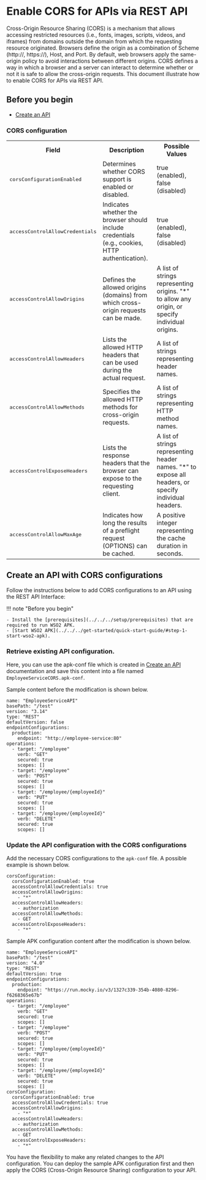 # Enable CORS for APIs via REST API

Cross-Origin Resource Sharing (CORS) is a mechanism that allows accessing restricted resources (i.e., fonts, images, scripts, videos, and iframes) from domains outside the domain from which the requesting resource originated. Browsers define the origin as a combination of Scheme (http://, https://), Host, and Port. By default, web browsers apply the same-origin policy to avoid interactions between different origins. CORS defines a way in which a browser and a server can interact to determine whether or not it is safe to allow the cross-origin requests. This document illustrate how to enable CORS for APIs via REST API. 

## Before you begin

- [Create an API](../../../get-started/quick-start-guide.md)

### CORS configuration

<table>
    <tbody>
        <tr>
            <th colspan="2">Field</th>
            <th>Description</th>
            <th>Possible Values</th>
        </tr>
        <tr>
            <td colspan="2" class="confluenceTd"><pre>corsConfigurationEnabled</pre></td>
            <td class="confluenceTd">Determines whether CORS support is enabled or disabled.</td>
            <td class="confluenceTd">true (enabled), false (disabled)</td>
        </tr>
        <tr>
            <td colspan="2" class="confluenceTd"><pre>accessControlAllowCredentials</pre></td>
            <td class="confluenceTd">Indicates whether the browser should include credentials (e.g., cookies, HTTP authentication).</td>
            <td class="confluenceTd">true (enabled), false (disabled)</td>
        </tr>
        <tr>
            <td colspan="2" class="confluenceTd"><pre>accessControlAllowOrigins</pre></td>
            <td class="confluenceTd">Defines the allowed origins (domains) from which cross-origin requests can be made.</td>
            <td class="confluenceTd">A list of strings representing origins. "*" to allow any origin, or specify individual origins.</td>
        </tr>
        <tr>
            <td colspan="2" class="confluenceTd"><pre>accessControlAllowHeaders</pre></td>
            <td class="confluenceTd">Lists the allowed HTTP headers that can be used during the actual request.</td>
            <td class="confluenceTd">A list of strings representing header names.</td>
        </tr>
        <tr>
            <td colspan="2" class="confluenceTd"><pre>accessControlAllowMethods</pre></td>
            <td class="confluenceTd">Specifies the allowed HTTP methods for cross-origin requests.</td>
            <td class="confluenceTd">A list of strings representing HTTP method names.</td>
        </tr>
        <tr>
            <td colspan="2" class="confluenceTd"><pre>accessControlExposeHeaders</pre></td>
            <td class="confluenceTd">Lists the response headers that the browser can expose to the requesting client.</td>
            <td class="confluenceTd">A list of strings representing header names. "*" to expose all headers, or specify individual headers.</td>
        </tr>
        <tr>
            <td colspan="2" class="confluenceTd"><pre>accessControlAllowMaxAge</pre></td>
            <td class="confluenceTd">Indicates how long the results of a preflight request (OPTIONS) can be cached.</td>
            <td class="confluenceTd">A positive integer representing the cache duration in seconds.</td>
        </tr>
    </tbody>
</table>

## Create an API with CORS configurations

Follow the instructions below to add CORS configurations to an API using the REST API Interface:

!!! note "Before you begin"
    
    - Install the [prerequisites](../../../setup/prerequisites) that are required to run WSO2 APK.
    - [Start WSO2 APK](../../../get-started/quick-start-guide/#step-1-start-wso2-apk).

### Retrieve existing API configuration.

Here, you can use the apk-conf file which is created in [Create an API](../../../get-started/quick-start-guide.md) documentation and save this content into a file named `EmployeeServiceCORS.apk-conf`.

Sample content before the modification is shown below.
  ```
  name: "EmployeeServiceAPI"
  basePath: "/test"
  version: "3.14"
  type: "REST"
  defaultVersion: false
  endpointConfigurations:
    production:
      endpoint: "http://employee-service:80"
  operations:
    - target: "/employee"
      verb: "GET"
      secured: true
      scopes: []
    - target: "/employee"
      verb: "POST"
      secured: true
      scopes: []
    - target: "/employee/{employeeId}"
      verb: "PUT"
      secured: true
      scopes: []
    - target: "/employee/{employeeId}"
      verb: "DELETE"
      secured: true
      scopes: []
  ```
### Update the API configuration with the CORS configurations

Add the necessary CORS configurations to the `apk-conf` file. A possible example is shown below.

```
corsConfiguration:
  corsConfigurationEnabled: true
  accessControlAllowCredentials: true
  accessControlAllowOrigins:
    - "*"
  accessControlAllowHeaders:
    - authorization
  accessControlAllowMethods:
    - GET
  accessControlExposeHeaders:
    - "*"
```

   Sample APK configuration content after the modification is shown below.
```
name: "EmployeeServiceAPI"
basePath: "/test"
version: "4.0"
type: "REST"
defaultVersion: true
endpointConfigurations:
  production:
    endpoint: "https://run.mocky.io/v3/1327c339-354b-4080-8296-f6268365e67b"
operations:
  - target: "/employee"
    verb: "GET"
    secured: true
    scopes: []
  - target: "/employee"
    verb: "POST"
    secured: true
    scopes: []
  - target: "/employee/{employeeId}"
    verb: "PUT"
    secured: true
    scopes: []
  - target: "/employee/{employeeId}"
    verb: "DELETE"
    secured: true
    scopes: []
corsConfiguration:
  corsConfigurationEnabled: true
  accessControlAllowCredentials: true
  accessControlAllowOrigins:
    - "*"
  accessControlAllowHeaders:
    - authorization
  accessControlAllowMethods:
    - GET
  accessControlExposeHeaders:
    - "*"
```
   
You have the flexibility to make any related changes to the API configuration. You can deploy the sample APK configuration first and then apply the CORS (Cross-Origin Resource Sharing) configuration to your API.